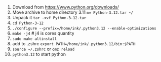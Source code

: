 1. Download from https://www.python.org/downloads/
2. Move archive to home directory 3.11 `mv Python-3.12.tar ~/`
4. Unpack it `tar -xvf Python-3-12.tar`
5. `cd Python-3-12`
6. `./configure --prefix=/home/ink/.python3.12 --enable-optimizations `
7. `make -j4`  # j4 is cores quantity
8. `sudo make altinstall`
9. add to .zshrc `export PATH=/home/ink/.python3.12/bin:$PATH`
10. `source ~/.zshrc` or `omz reload` 
11. `python3.12` to start python